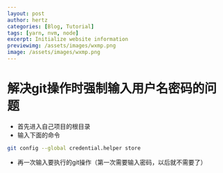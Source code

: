 ```yaml
---
layout: post
author: hertz
categories: [Blog, Tutorial]
tags: [yarn, nvm, node]
excerpt: Initialize website information
previewimg: /assets/images/wxmp.png
image: /assets/images/wxmp.png
---
```

# 解决git操作时强制输入用户名密码的问题
- 首先进入自己项目的根目录
- 输入下面的命令
```bash
git config --global credential.helper store
```
- 再一次输入要执行的git操作（第一次需要输入密码，以后就不需要了）
